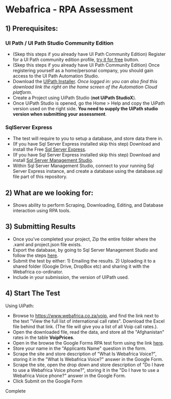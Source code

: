 # Webafrica - RPA Assessment
## 1) Prerequisites:
### UI Path / UI Path Studio Community Edition 
- (Skep this steps if you already have UI Path Community Edition) Register for a UI Path community edition profile, [try it for free](https://www.uipath.com/product) button.
- (Skep this steps if you already have UI Path Community Edition) Once registering yourself as a home/personal company, you should gain access to the UI Path Automation Studio.
- Download the [UIPath Installer](https://download.uipath.com/UiPathStudioCommunity.msi). *Once logged in: you can also find this download link the right on the home screen of the Automation Cloud platform*.
- Create a Project using UiPath Studio (**not UiPath StudioX**).
- Once UiPath Studio is opened, go the Home > Help and copy the UiPath version used on the right side. **You need to supply the UiPath studio version when submitting your assessment**.

### SqlServer Express
- The test will require to you to setup a database, and store data there in.
- (If you have Sql Server Express installed skip this step) Download and install the Free [Sql Server Express](https://www.microsoft.com/en-us/sql-server/sql-server-downloads).
- (If you have Sql Server Express installed skip this step) Download and install [Sql Server Management Studio](https://learn.microsoft.com/en-us/sql/ssms/download-sql-server-management-studio-ssms?redirectedfrom=MSDN&view=sql-server-ver16).
- Within Sql Server Management Studio, connect to your running Sql Server Express instance, and create a database using the database.sql file part of this repository.

## 2) What are we looking for:
- Shows ability to perform Scraping, Downloading, Editing, and Database interaction using RPA tools.

## 3) Submitting Results
- Once you've completed your project, Zip the entire folder where the .xaml and project.json file exists.
- Export the database, by going to Sql Server Management Studio and follow the steps [here](https://docs.telerik.com/devtools/aspnet-ajax/knowledge-base/common-import-and-export-sql-database-to-sql-script-via-sql-management-studio).
- Submit the test by either: 1) Emailing the results. 2) Uploading it to a shared folder (Google Drive, DropBox etc) and sharing it with the Webafrica co-ordinator.
- Include in your submission, the version of UIPath used.

## 4) Start The Test

Using UiPath:

- Browse to https://www.webafrica.co.za/voip, and find the link next to the text "View the full list of international call rates". Download the Excel file behind that link. (The file will give you a list of all Voip call rates.).
- Open the downloaded file, read the data, and store all the "Afghanistan" rates in the table **VoipPrices**.
- Open in the browse the Google Forms RPA test form using the link [here](https://docs.google.com/forms/d/e/1FAIpQLSfT6HYGjRadUwY7OpyCe9QFqhkG0tDdOyIFn9pbVrfo3yMKLg/viewform).
- Store your name in the "Applicants Name" question in the form.
- Scrape the site and store description of "What Is Webafrica Voice?", storing it in the "What Is Webafrica Voice?" answer in the Google Form.
- Scrape the site, open the drop down and store description of "Do I have to use a Webafrica Voice phone?", storing it in the "Do I have to use a Webafrica Voice phone?" answer in the Google Form.
- Click Submit on the Google Form

Complete
